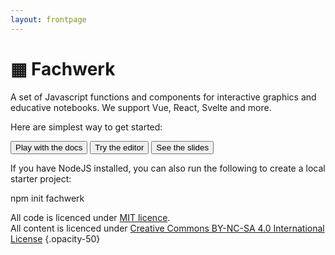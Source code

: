 ```yaml
---
layout: frontpage
---
```


<h1 class="tracking-tighter text-5xl lg:text-6xl">▦ Fachwerk</h1>

<p class="lead">A set of Javascript functions and components for interactive graphics and educative notebooks. We support Vue, React, Svelte and more.</p>

<div class="h-6" />

Here are simplest way to get started:

<div class="grid gap-4 md:flex">
  <Button to="/get-started/vite">
    <IconDocs />
    Play with the docs
  </Button>
  <Button
    href="https://editor.fachwerk.dev"
  >
    <IconEdit />
    Try the editor
  </Button>
  <Button
    href="https://slides.fachwerk.dev"
  >
    <IconSlides />
    See the slides
  </Button>
</div>

<div class="h-12" />

If you have NodeJS installed, you can also run the following to create a local starter project:

 <div
  class="-ml-5 -mr-5 md:inline-block rounded-none bg-black px-6 py-4 font-mono text-white md:mx-0 md:place-self-start md:rounded text-sm"
>
  npm init fachwerk
</div>

<div class="h-8 md:h-64" />

All code is licenced under [MIT licence](https://choosealicense.com/licenses/mit). <br />All content is licenced under [Creative Commons BY-NC-SA 4.0 International License](https://creativecommons.org/licenses/by-nc-sa/4.0) {.opacity-50}
